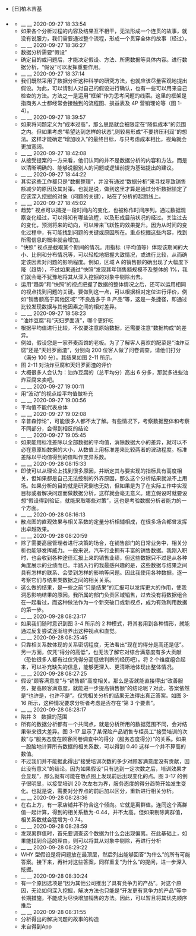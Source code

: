 - [日]柏木吉基
- ### 
    - __ __ 2020-09-27 18:33:54
    - 如果各个分析过程的内容及结果互不相干，无法形成一个连贯的故事，就没有说服力，我们需要通过整个流程，形成一个贯穿全体的故事（经过）。
    - __ __ 2020-09-27 18:36:27
    - 数据分析需要“假设”
    - 确定目的或问题后，才能决定假设、方法、所需数据等具体内容。进行数据分析，“假设”可以发挥重要作用。
    - __ __ 2020-09-27 18:37:14
    - 我们既然采用了数据分析这种科学的研究方法，也就应该尽量客观地提出假设。为此，可以请别人对自己的假设进行确认，也有一些可以用来自己检查的方法。方法之一是运用“框架”作为思考问题的线索。这里的框架是指商务人士都经常会接触到的流程图、损益表及 4P 营销理论等（图 1-4）。
    - __ __ 2020-09-27 18:39:57
    - 如果将问题定义为“成本过高”，那么思路就会被限定在“降低成本”的范围之内。但如果考虑“希望达到怎样的状态”,则较易形成“不要挤压利润”的想法。这样才能确定“增加收入”的最终目标，与只考虑成本相比，视角就会更加宽阔。
    - __ __ 2020-09-27 18:42:08
    - 从接受提案的一方来看，他们认同的并不是数据分析的内容和方法，而是以清晰明确的、能够说服别人的问题或逻辑前提为基础提出的建议。
    - __ __ 2020-09-27 18:44:22
    - 其实这些工作都只是“数据整理”，并没有通过“数据分析”来寻找导致销售额减少的原因及其对策。也就是说，做到这里才算是通过分析数据锁定了应该深入挖掘的对象（问题的关键），站在了分析的起跑线上。
    - __ __ 2020-09-27 18:45:02
    - 趋势” 视点可以捕捉一段时间内的变化，也被称作时间序列。通过数据观察变化经过，可以得知有哪些流程，以及形成目前状况的经过。关注过去的变化，预测将来的动向，可以带来飞跃性的效果提升。因为从时间的变化过程中，有可能找到问题的关键或原因所在。重点挖掘这些内容，找到所需信息的概率就会增加。
    - “快照” 视点是截取某个期间的情况。用指标（平均值等）体现该期间的大小、比例和分布情况等，可以轻松地把握大致情况，或进行比较，从而确定该因素对问题的影响程度。例如，区域 A 的销售额的确出现了大幅度下降（趋势），不过如果通过“快照”发现其年销售额规模不及整体的 1%，我们就会毫不犹豫地将其从深入挖掘的对象中剔除出去。
    - 运用“趋势”和“快照”的视点把握了数据的整体情况之后，还可以运用相同的视点找到问题的关键。要做到这一点，可以根据相对定位进行评价，例如“销售额高于其他区域”“不良品多于 B 产品”等，这是一条捷径，即通过比较发现数据与其他因素之间的相对差异。
    - __ __ 2020-09-27 18:58:23
    - “油炸豆腐”和“天妇罗面渣”，哪个更好吃
    - 根据平均值进行比较，不仅要注意原始数据，还需要注意“数据构成”的差异。
    - 例如，假设您是一家荞麦面馆的老板。为了了解客人喜欢的配菜是“油炸豆腐”还是“天妇罗面渣”，分别向 200 位客人做了问卷调查，请他们打分（满分 100 分）。其结果如图 2-11 所示。
    - 图 2-11 对油炸豆腐和天妇罗面渣的评价
    - 大概很多人会认为：油炸豆腐的（总平均分）高出 6 分多，那就多进些油炸豆腐来卖吧。
    - __ __ 2020-09-27 19:00:11
    - 用“波动”的视点给平均值做补充
    - __ __ 2020-09-27 19:00:56
    - 平均值不能代表总体
    - __ __ 2020-09-27 19:02:08
    - 辛普森悖论”，可能很多人都不太了解。有些情况下，考察数据整体和考察不同部分，会得到相反的结论
    - __ __ 2020-09-27 19:05:45
    - 如果能用标准差除以全部数据的平均值，消除数据大小的差异，就可以不必在意原始数据的大小，从数值上用标准差来比较两者的波动程度。标准差除以平均值得到的值叫作变异系数。
    - __ __ 2020-09-28 08:15:33
    - 即使可以从理论上找到很多原因，并断定其与要实现的指标具有高度相关，但如果都是自己无法控制的外界原因，那么这个分析结果就派不上用场。如果分析的目的就是研究倒也无妨，但如果是为了在实际工作中实现目标或者解决问题而做数据分析，这样就会毫无意义。建立假设时就要设想“假设得到验证，就能采取哪些对策”，这也是考验数据分析者能力的一个方面。
    - __ __ 2020-09-28 08:16:13
    - 散点图的直观效果与相关系数的定量分析相辅相成，在很多场合都曾发挥出卓越效果。
    - __ __ 2020-09-28 08:20:59
    - 除了需要高层管理者进行决策的场合，在销售部门的日常业务中，相关分析也能够发挥威力。一般来说，汽车行业拥有丰富的销售数据。我刚入职时，也会收到各种途径汇报上来的销售业绩，但这些数据只不过是从各种角度展示的业绩而已。半路入行的我最感兴趣的是，这些数据与结果之间具有怎样的联系、会受到怎样的影响等问题。因此我使用各种数据，逐一考察它们与结果类数据之间的相关关系。
    - 这么做的结果，是一些之前“只是结果”的汇报可以发挥更大的作用，使我洞悉影响结果的原因。我所属的部门负责区域销售，过去没有将数据组合在一起看过，而这种做法作为一个新突破口或新视点，成为有效利用数据的第一步。
    - __ __ 2020-09-28 08:23:17
    - 如果我们随时意识到图 3-4 所示的 2 种模式，将其套用到各种情形，就能通过反复尝试逐渐培养出这种视点和直觉。
    - __ __ 2020-09-28 08:25:45
    - 只靠相关系数体现的关系密切程度，无法看出“现在的得分是高还是低”。另一方面，仅凭“得分的高低”，也无法了解它对综合满意度有多大贡献（恐怕很多人都有过仅凭得分高低做判断的经历吧）。将 2 个维度组合起来，可以补充缺失的信息，能够更深入、更清晰地体现出整体情况。
    - __ __ 2020-09-28 08:27:25
    - 假设“顾客满意度”与“销售额”高度相关。那么是否就能直接得出“改善服务，提高顾客满意度，就能进一步提高销售额”的结论呢？对此，答案依然是“也许是，也许不是”。仅凭相关分析的结果无法得出真正答案。如图 3-16 所示，这种情况要求分析者考虑是否存在“第 3 个要素”。
    - __ __ 2020-09-28 08:28:17
    - 陷井 3　数据的范围
    - 所有的数据分析都有一个共同点，就是分析所用的数据范围不同，会对结果带来很大差异。图 3-17 显示了某保险产品销售专柜员工“接受培训的次数”与“服务态度在顾客问卷调查中的得分（服务态度得分）”的关系。如果一股脑地计算所有数据的相关系数，可以得到 0.40 这样一个并不算高的数值。
    - 不过我们并不能据此得出“接受培训次数的多少对顾客满意度没有贡献，因此没有意义”的结论。因为如果假设“只有达到一定次数之后，培训效果才会显现”，那么就有可能在散点图上发现前后出现变化的点。图 3-17 的例子很明显，以接受培训 20 次左右为界，服务态度的得分趋势开始发生变化。也就是说，需要对分界点的前后加以区分，重新进行相关分析。
    - __ __ 2020-09-28 08:28:36
    - 在右上方，有一家店铺并不符合这个倾向。它就是离群值。连同这个离群值一起计算，得到的相关系数为-0.44，并不太高。但如果剔除离群值，相关系数就会猛增为-0.74。
    - __ __ 2020-09-28 08:28:59
    - 发现离群值时，首先要调查这个数据为什么会出现偏离。在此基础上，如果能找到合适的理由，则可以将其从对象中剔除，再进行分析
    - __ __ 2020-09-28 08:29:22
    - WHY 型假设是将问题放在最顶层，然后列出能够回答“为什么”的所有可能答案。接下来，再针对这些答案，同样重复“为什么”的提问，进一步深入挖掘。
    - __ __ 2020-09-28 08:30:24
    - 有一个原因选项是“因为其他公司推出了具有竞争力的产品”。对这个原因，无论如何深入挖掘，解决方法也只能是“开发更有竞争力的产品”等中长期措施，不能成为尽快增加销售的方法。因此，可以暂且将其优先顺序推后
    - __ __ 2020-09-28 08:31:55
    - 分析得出的解决问题的故事的构造
    - 来自得到App
